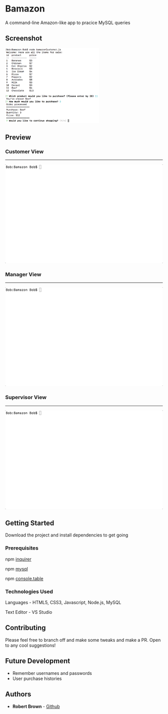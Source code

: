 # Bamazon

A command-line Amazon-like app to pracice MySQL queries

## Screenshot

<img src="Mocks/screenshot.png" width="300">

## Preview

### Customer View
- - - -
<img src="Mocks/customer.gif" width="700"/>

### Manager View
- - - -
<img src="Mocks/manager.gif" width="700"/>

### Supervisor View
- - - -
<img src="Mocks/supervisor.gif" width="700"/>

## Getting Started

Download the project and install dependencies to get going

### Prerequisites

npm [inquirer](https://www.npmjs.com/package/inquirer)

npm [mysql](https://www.npmjs.com/package/mysql)

npm [console.table](https://www.npmjs.com/package/console.table)

### Technologies Used

Languages - HTML5, CSS3, Javascript, Node.js, MySQL

Text Editor - VS Studio

## Contributing

Please feel free to branch off and make some tweaks and make a PR. Open to any cool suggestions!

## Future Development

* Remember usernames and passwords
* User purchase histories

## Authors

* **Robert Brown** - [Github](https://github.com/robertbernardbrown)
